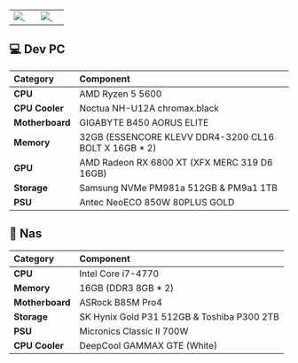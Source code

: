 <table align="center">
  <tr>
    <td>
      <a href="https://github.com/anuraghazra/github-readme-stats">
        <img src="https://github-readme-stats.vercel.app/api?username=rdme0&show_icons=true&count_private=true&theme=prussian" />
      </a>
    </td>
    <td>
      <a href="https://github.com/anuraghazra/github-readme-stats">
        <img src="https://github-readme-stats.vercel.app/api/top-langs/?username=rdme0&layout=compact&stats_format=bytes" />
      </a>
    </td>
  </tr>
</table>


## 💻 Dev PC

| Category | Component |
| :--- | :--- |
| **CPU** | AMD Ryzen 5 5600 |
| **CPU Cooler** | Noctua NH-U12A chromax.black |
| **Motherboard**| GIGABYTE B450 AORUS ELITE |
| **Memory** | 32GB (ESSENCORE KLEVV DDR4-3200 CL16 BOLT X 16GB * 2) |
| **GPU** | AMD Radeon RX 6800 XT (XFX MERC 319 D6 16GB) |
| **Storage** | Samsung NVMe PM981a 512GB & PM9a1 1TB |
| **PSU** | Antec NeoECO 850W 80PLUS GOLD |

## 💾 Nas

| Category | Component |
| :--- | :--- |
| **CPU** | Intel Core i7-4770 |
| **Memory** | 16GB (DDR3 8GB * 2) |
| **Motherboard**| ASRock B85M Pro4 |
| **Storage** | SK Hynix Gold P31 512GB & Toshiba P300 2TB |
| **PSU** | Micronics Classic II 700W |
| **CPU Cooler** | DeepCool GAMMAX GTE (White) |
